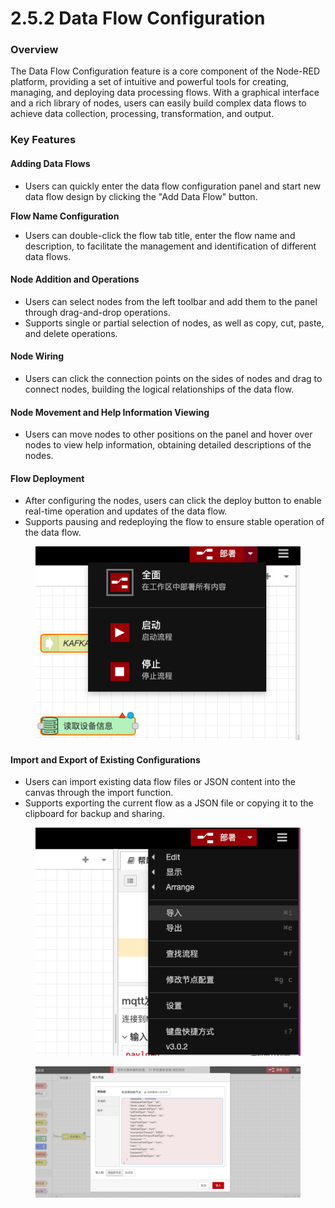 # 2.5.2 Data Flow Configuration

### Overview

The Data Flow Configuration feature is a core component of the Node-RED platform, providing a set of intuitive and powerful tools for creating, managing, and deploying data processing flows. With a graphical interface and a rich library of nodes, users can easily build complex data flows to achieve data collection, processing, transformation, and output.

### Key Features

#### **Adding Data Flows**

* Users can quickly enter the data flow configuration panel and start new data flow design by clicking the "Add Data Flow" button.

**Flow Name Configuration**

* Users can double-click the flow tab title, enter the flow name and description, to facilitate the management and identification of different data flows.

#### **Node Addition and Operations**

* Users can select nodes from the left toolbar and add them to the panel through drag-and-drop operations.
* Supports single or partial selection of nodes, as well as copy, cut, paste, and delete operations.

#### **Node Wiring**

* Users can click the connection points on the sides of nodes and drag to connect nodes, building the logical relationships of the data flow.

#### **Node Movement and Help Information Viewing**

* Users can move nodes to other positions on the panel and hover over nodes to view help information, obtaining detailed descriptions of the nodes.

#### **Flow Deployment**

* After configuring the nodes, users can click the deploy button to enable real-time operation and updates of the data flow.
* Supports pausing and redeploying the flow to ensure stable operation of the data flow.

<figure><img src=".gitbook/assets/部署.png" alt=""><figcaption></figcaption></figure>

#### **Import and Export of Existing Configurations**

* Users can import existing data flow files or JSON content into the canvas through the import function.
* Supports exporting the current flow as a JSON file or copying it to the clipboard for backup and sharing.

<figure><img src=".gitbook/assets/导入导出.png" alt=""><figcaption></figcaption></figure>

<figure><img src=".gitbook/assets/导入编辑.png" alt=""><figcaption></figcaption></figure>
